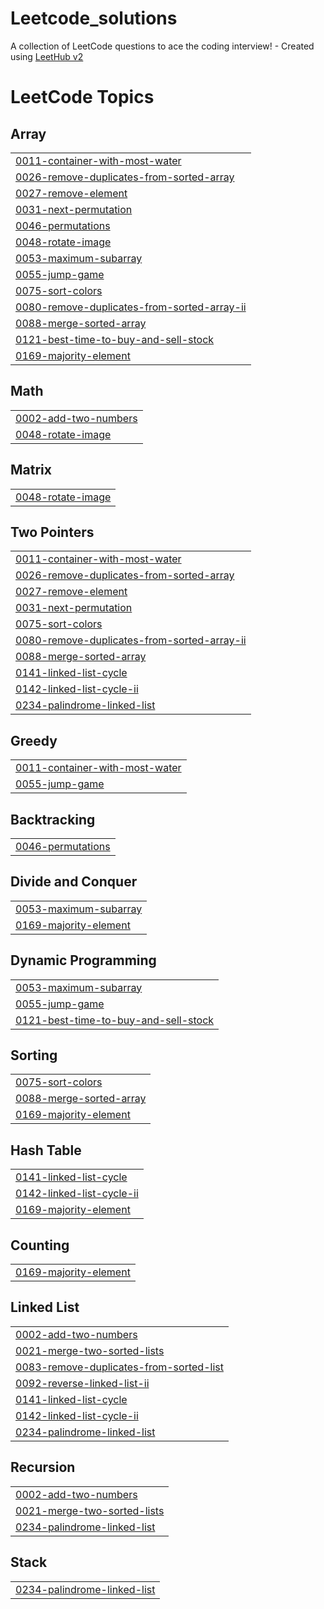 # Leetcode_solutions
A collection of LeetCode questions to ace the coding interview! - Created using [LeetHub v2](https://github.com/arunbhardwaj/LeetHub-2.0)

<!---LeetCode Topics Start-->
# LeetCode Topics
## Array
|  |
| ------- |
| [0011-container-with-most-water](https://github.com/raghav-di/Leetcode_solutions/tree/master/0011-container-with-most-water) |
| [0026-remove-duplicates-from-sorted-array](https://github.com/raghav-di/Leetcode_solutions/tree/master/0026-remove-duplicates-from-sorted-array) |
| [0027-remove-element](https://github.com/raghav-di/Leetcode_solutions/tree/master/0027-remove-element) |
| [0031-next-permutation](https://github.com/raghav-di/Leetcode_solutions/tree/master/0031-next-permutation) |
| [0046-permutations](https://github.com/raghav-di/Leetcode_solutions/tree/master/0046-permutations) |
| [0048-rotate-image](https://github.com/raghav-di/Leetcode_solutions/tree/master/0048-rotate-image) |
| [0053-maximum-subarray](https://github.com/raghav-di/Leetcode_solutions/tree/master/0053-maximum-subarray) |
| [0055-jump-game](https://github.com/raghav-di/Leetcode_solutions/tree/master/0055-jump-game) |
| [0075-sort-colors](https://github.com/raghav-di/Leetcode_solutions/tree/master/0075-sort-colors) |
| [0080-remove-duplicates-from-sorted-array-ii](https://github.com/raghav-di/Leetcode_solutions/tree/master/0080-remove-duplicates-from-sorted-array-ii) |
| [0088-merge-sorted-array](https://github.com/raghav-di/Leetcode_solutions/tree/master/0088-merge-sorted-array) |
| [0121-best-time-to-buy-and-sell-stock](https://github.com/raghav-di/Leetcode_solutions/tree/master/0121-best-time-to-buy-and-sell-stock) |
| [0169-majority-element](https://github.com/raghav-di/Leetcode_solutions/tree/master/0169-majority-element) |
## Math
|  |
| ------- |
| [0002-add-two-numbers](https://github.com/raghav-di/Leetcode_solutions/tree/master/0002-add-two-numbers) |
| [0048-rotate-image](https://github.com/raghav-di/Leetcode_solutions/tree/master/0048-rotate-image) |
## Matrix
|  |
| ------- |
| [0048-rotate-image](https://github.com/raghav-di/Leetcode_solutions/tree/master/0048-rotate-image) |
## Two Pointers
|  |
| ------- |
| [0011-container-with-most-water](https://github.com/raghav-di/Leetcode_solutions/tree/master/0011-container-with-most-water) |
| [0026-remove-duplicates-from-sorted-array](https://github.com/raghav-di/Leetcode_solutions/tree/master/0026-remove-duplicates-from-sorted-array) |
| [0027-remove-element](https://github.com/raghav-di/Leetcode_solutions/tree/master/0027-remove-element) |
| [0031-next-permutation](https://github.com/raghav-di/Leetcode_solutions/tree/master/0031-next-permutation) |
| [0075-sort-colors](https://github.com/raghav-di/Leetcode_solutions/tree/master/0075-sort-colors) |
| [0080-remove-duplicates-from-sorted-array-ii](https://github.com/raghav-di/Leetcode_solutions/tree/master/0080-remove-duplicates-from-sorted-array-ii) |
| [0088-merge-sorted-array](https://github.com/raghav-di/Leetcode_solutions/tree/master/0088-merge-sorted-array) |
| [0141-linked-list-cycle](https://github.com/raghav-di/Leetcode_solutions/tree/master/0141-linked-list-cycle) |
| [0142-linked-list-cycle-ii](https://github.com/raghav-di/Leetcode_solutions/tree/master/0142-linked-list-cycle-ii) |
| [0234-palindrome-linked-list](https://github.com/raghav-di/Leetcode_solutions/tree/master/0234-palindrome-linked-list) |
## Greedy
|  |
| ------- |
| [0011-container-with-most-water](https://github.com/raghav-di/Leetcode_solutions/tree/master/0011-container-with-most-water) |
| [0055-jump-game](https://github.com/raghav-di/Leetcode_solutions/tree/master/0055-jump-game) |
## Backtracking
|  |
| ------- |
| [0046-permutations](https://github.com/raghav-di/Leetcode_solutions/tree/master/0046-permutations) |
## Divide and Conquer
|  |
| ------- |
| [0053-maximum-subarray](https://github.com/raghav-di/Leetcode_solutions/tree/master/0053-maximum-subarray) |
| [0169-majority-element](https://github.com/raghav-di/Leetcode_solutions/tree/master/0169-majority-element) |
## Dynamic Programming
|  |
| ------- |
| [0053-maximum-subarray](https://github.com/raghav-di/Leetcode_solutions/tree/master/0053-maximum-subarray) |
| [0055-jump-game](https://github.com/raghav-di/Leetcode_solutions/tree/master/0055-jump-game) |
| [0121-best-time-to-buy-and-sell-stock](https://github.com/raghav-di/Leetcode_solutions/tree/master/0121-best-time-to-buy-and-sell-stock) |
## Sorting
|  |
| ------- |
| [0075-sort-colors](https://github.com/raghav-di/Leetcode_solutions/tree/master/0075-sort-colors) |
| [0088-merge-sorted-array](https://github.com/raghav-di/Leetcode_solutions/tree/master/0088-merge-sorted-array) |
| [0169-majority-element](https://github.com/raghav-di/Leetcode_solutions/tree/master/0169-majority-element) |
## Hash Table
|  |
| ------- |
| [0141-linked-list-cycle](https://github.com/raghav-di/Leetcode_solutions/tree/master/0141-linked-list-cycle) |
| [0142-linked-list-cycle-ii](https://github.com/raghav-di/Leetcode_solutions/tree/master/0142-linked-list-cycle-ii) |
| [0169-majority-element](https://github.com/raghav-di/Leetcode_solutions/tree/master/0169-majority-element) |
## Counting
|  |
| ------- |
| [0169-majority-element](https://github.com/raghav-di/Leetcode_solutions/tree/master/0169-majority-element) |
## Linked List
|  |
| ------- |
| [0002-add-two-numbers](https://github.com/raghav-di/Leetcode_solutions/tree/master/0002-add-two-numbers) |
| [0021-merge-two-sorted-lists](https://github.com/raghav-di/Leetcode_solutions/tree/master/0021-merge-two-sorted-lists) |
| [0083-remove-duplicates-from-sorted-list](https://github.com/raghav-di/Leetcode_solutions/tree/master/0083-remove-duplicates-from-sorted-list) |
| [0092-reverse-linked-list-ii](https://github.com/raghav-di/Leetcode_solutions/tree/master/0092-reverse-linked-list-ii) |
| [0141-linked-list-cycle](https://github.com/raghav-di/Leetcode_solutions/tree/master/0141-linked-list-cycle) |
| [0142-linked-list-cycle-ii](https://github.com/raghav-di/Leetcode_solutions/tree/master/0142-linked-list-cycle-ii) |
| [0234-palindrome-linked-list](https://github.com/raghav-di/Leetcode_solutions/tree/master/0234-palindrome-linked-list) |
## Recursion
|  |
| ------- |
| [0002-add-two-numbers](https://github.com/raghav-di/Leetcode_solutions/tree/master/0002-add-two-numbers) |
| [0021-merge-two-sorted-lists](https://github.com/raghav-di/Leetcode_solutions/tree/master/0021-merge-two-sorted-lists) |
| [0234-palindrome-linked-list](https://github.com/raghav-di/Leetcode_solutions/tree/master/0234-palindrome-linked-list) |
## Stack
|  |
| ------- |
| [0234-palindrome-linked-list](https://github.com/raghav-di/Leetcode_solutions/tree/master/0234-palindrome-linked-list) |
<!---LeetCode Topics End-->